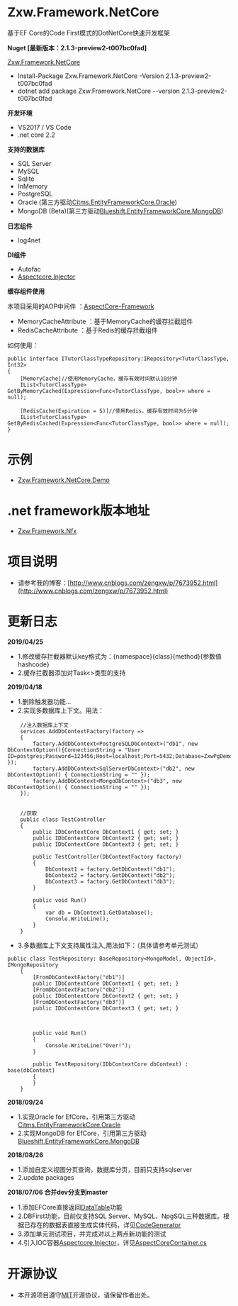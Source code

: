 # Zxw.Framework.NetCore
基于EF Core的Code First模式的DotNetCore快速开发框架

**Nuget [最新版本：2.1.3-preview2-t007bc0fad]**

[Zxw.Framework.NetCore](https://www.nuget.org/packages/Zxw.Framework.NetCore/2.1.3-preview2-t007bc0fad) 
* Install-Package Zxw.Framework.NetCore -Version 2.1.3-preview2-t007bc0fad
* dotnet add package Zxw.Framework.NetCore --version 2.1.3-preview2-t007bc0fad

**开发环境**
* VS2017 / VS Code
* .net core 2.2

**支持的数据库**
* SQL Server
* MySQL
* Sqlite
* InMemory
* PostgreSQL
* Oracle (第三方驱动[Citms.EntityFrameworkCore.Oracle](https://github.com/CrazyJson/Citms.EntityFrameworkCore.Oracle))
* MongoDB (Beta)(第三方驱动[Blueshift.EntityFrameworkCore.MongoDB](https://github.com/BlueshiftSoftware/EntityFrameworkCore))

**日志组件**
* log4net

**DI组件**
* Autofac
* [Aspectcore.Injector](https://github.com/dotnetcore/AspectCore-Framework/blob/master/docs/injector.md)

**缓存组件使用**

本项目采用的AOP中间件 ：[AspectCore-Framework](https://github.com/dotnetcore/AspectCore-Framework)
* MemoryCacheAttribute ：基于MemoryCache的缓存拦截组件
* RedisCacheAttribute ：基于Redis的缓存拦截组件

如何使用：

    public interface ITutorClassTypeRepository:IRepository<TutorClassType, Int32>
    {
        [MemoryCache]//使用MemoryCache，缓存有效时间默认10分钟
        IList<TutorClassType> GetByMemoryCached(Expression<Func<TutorClassType, bool>> where = null);

        [RedisCache(Expiration = 5)]//使用Redis，缓存有效时间为5分钟
        IList<TutorClassType> GetByRedisCached(Expression<Func<TutorClassType, bool>> where = null);
    }
    
# 示例
* [Zxw.Framework.NetCore.Demo](https://github.com/VictorTzeng/Zxw.Framework.NetCore.Demo)


# .net framework版本地址
* [Zxw.Framework.Nfx](https://github.com/VictorTzeng/Zxw.Framework.Nfx)

# 项目说明
* 请参考我的博客：[http://www.cnblogs.com/zengxw/p/7673952.html](http://www.cnblogs.com/zengxw/p/7673952.html)

# 更新日志


**2019/04/25**
* 1.修改缓存拦截器默认key格式为：{namespace}{class}{method}{参数值hashcode}
* 2.缓存拦截器添加对Task<>类型的支持


**2019/04/18**
* 1.删除触发器功能...
* 2.实现多数据库上下文。用法：

```
    //注入数据库上下文
    services.AddDbContextFactory(factory =>
    {
        factory.AddDbContext<PostgreSQLDbContext>("db1", new DbContextOption(){ConnectionString = "User ID=postgres;Password=123456;Host=localhost;Port=5432;Database=ZxwPgDemo;Pooling=true;" });
        factory.AddDbContext<SqlServerDbContext>("db2", new DbContextOption() { ConnectionString = "" });
        factory.AddDbContext<MongoDbContext>("db3", new DbContextOption() { ConnectionString = "" });
    });


    //获取
    public class TestController
    {
        public IDbContextCore DbContext1 { get; set; }
        public IDbContextCore DbContext2 { get; set; }
        public IDbContextCore DbContext3 { get; set; }

        public TestController(DbContextFactory factory)
        {
            DbContext1 = factory.GetDbContext("db1");
            DbContext2 = factory.GetDbContext("db2");
            DbContext3 = factory.GetDbContext("db3");
        }

        public void Run()
        {
            var db = DbContext1.GetDatabase();
            Console.WriteLine();
        }
    }
```

* 3.多数据库上下文支持属性注入,用法如下：（具体请参考单元测试）
```    
public class TestRepository: BaseRepository<MongoModel, ObjectId>, IMongoRepository
    {
        [FromDbContextFactory("db1")]
        public IDbContextCore DbContext1 { get; set; }
        [FromDbContextFactory("db2")]
        public IDbContextCore DbContext2 { get; set; }
        [FromDbContextFactory("db3")]
        public IDbContextCore DbContext3 { get; set; }



        public void Run()
        {
            Console.WriteLine("Over!");
        }

        public TestRepository(IDbContextCore dbContext) : base(dbContext)
        {
        }
    }
```

**2018/09/24**
* 1.实现Oracle for EfCore，引用第三方驱动[Citms.EntityFrameworkCore.Oracle](https://github.com/CrazyJson/Citms.EntityFrameworkCore.Oracle)
* 2.实现MongoDB for EfCore，引用第三方驱动[Blueshift.EntityFrameworkCore.MongoDB](https://github.com/BlueshiftSoftware/EntityFrameworkCore)

**2018/08/26**
* 1.添加自定义视图分页查询，数据库分页，目前只支持sqlserver
* 2.update packages

**2018/07/06 合并dev分支到master**
* 1.添加EFCore直接返回[DataTable](https://github.com/VictorTzeng/Zxw.Framework.NetCore/blob/d99b321006ad7ee12883e92742d3ef1fe44968f7/Zxw.Framework.NetCore/Extensions/EntityFrameworkCoreExtensions.cs#L20)功能
* 2.DBFirst功能，目前仅支持SQL Server、MySQL、NpgSQL三种数据库。根据已存在的数据表直接生成实体代码，详见[CodeGenerator](https://github.com/VictorTzeng/Zxw.Framework.NetCore/blob/b07589d550a9f757b8da75e4fc685b917be29f34/Zxw.Framework.NetCore/CodeGenerator/CodeGenerator.cs#L197)
* 3.添加单元测试项目，并完成对以上两点新功能的测试
* 4.引入IOC容器[Aspectcore.Injector](https://github.com/dotnetcore/AspectCore-Framework/blob/master/docs/injector.md)，详见[AspectCoreContainer.cs](https://github.com/VictorTzeng/Zxw.Framework.NetCore/blob/master/Zxw.Framework.NetCore/IoC/AspectCoreContainer.cs)

# 开源协议
* 本开源项目遵守[MIT](https://github.com/VictorTzeng/Zxw.Framework.NetCore/blob/master/LICENSE)开源协议，请保留作者出处。
